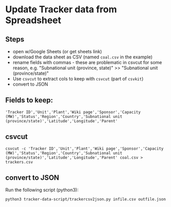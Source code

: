 # Update Tracker data from Spreadsheet

## Steps
- open w/Google Sheets (or get sheets link)
- download the data sheet as CSV (named `coal.csv` in the example)
- rename fields with commas - these are problematic in csvcut for some reason, e.g. "Subnational unit (province, state)" >> "Subnational unit (province/state)"
- Use `csvcut` to extract cols to keep with `csvcut` (part of `csvkit`)
- convert to JSON

## Fields to keep:

```
'Tracker ID','Unit','Plant','Wiki page','Sponsor','Capacity (MW)','Status','Region','Country','Subnational unit (province/state)','Latitude','Longitude','Parent'
```

## csvcut
```
csvcut -c 'Tracker ID','Unit','Plant','Wiki page','Sponsor','Capacity (MW)','Status','Region','Country','Subnational unit (province/state)','Latitude','Longitude','Parent' coal.csv > trackers.csv
```

## convert to JSON

Run the following script (python3):
```
python3 tracker-data-script/trackercsv2json.py infile.csv outfile.json
```